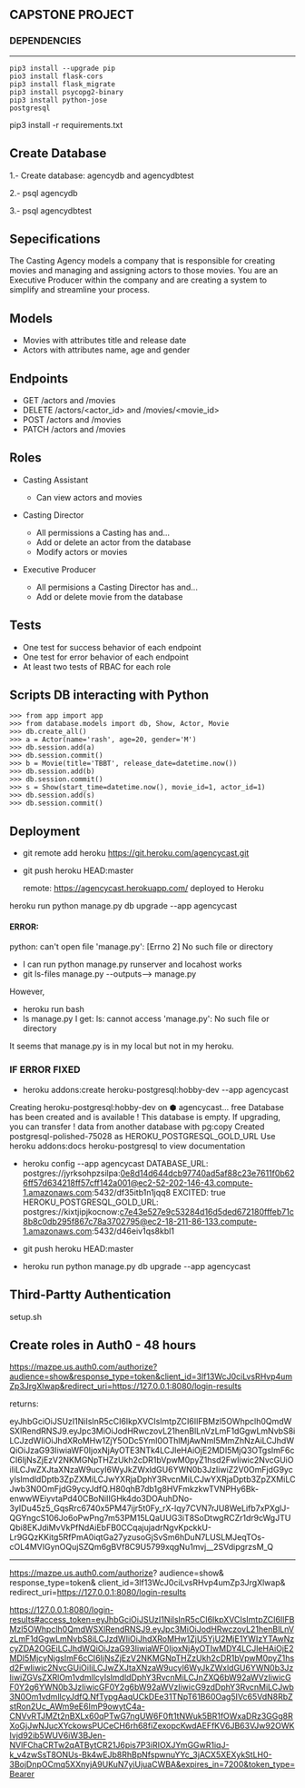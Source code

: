 ## CAPSTONE PROJECT

### DEPENDENCIES
---
```
pip3 install --upgrade pip
pio3 install flask-cors
pip3 install flask_migrate
pip3 install psycopg2-binary
pip3 install python-jose
postgresql 
```
pip3 install -r requirements.txt

## Create Database
1.- Create database: agencydb and agencydbtest

2.- psql agencydb

3.- psql agencydbtest

## Sepecifications

The Casting Agency models a company that is responsible for creating movies and managing and assigning actors to those movies. You are an Executive Producer within the company and are creating a system to simplify and streamline your process.

## Models
*   Movies with attributes title and release date
*   Actors with attributes name, age and gender

## Endpoints
*   GET /actors and /movies
*   DELETE /actors/<actor_id> and /movies/<movie_id>
*   POST /actors and /movies
*   PATCH /actors and /movies

## Roles
*   Casting Assistant
    *   Can view actors and movies

*   Casting Director
    *   All permissions a Casting has and...
    *   Add or delete an actor from the database
    *   Modify actors or movies

*   Executive Producer
    *   All permisions a Casting Director has and...
    *   Add or delete movie from the database

## Tests
*   One test for success behavior of each endpoint
*   One test for error behavior of each endpoint
*   At least two tests of RBAC for each role


## Scripts DB interacting with Python
```
>>> from app import app
>>> from database.models import db, Show, Actor, Movie
>>> db.create_all()
>>> a = Actor(name='rash', age=20, gender='M')
>>> db.session.add(a)
>>> db.session.commit()
>>> b = Movie(title='TBBT', release_date=datetime.now())
>>> db.session.add(b)
>>> db.session.commit()
>>> s = Show(start_time=datetime.now(), movie_id=1, actor_id=1)
>>> db.session.add(s)
>>> db.session.commit()
```

## Deployment

* git remote add heroku https://git.heroku.com/agencycast.git

* git push heroku HEAD:master

  remote:        https://agencycast.herokuapp.com/ deployed to Heroku


heroku run python manage.py db upgrade --app agencycast

#### ERROR:
python: can't open file 'manage.py': [Errno 2] No such file or directory

* I can run python manage.py runserver and locahost works
* git ls-files manage.py --outputs--> manage.py

However,
* heroku run bash
* ls manage.py
I get: ls: cannot access 'manage.py': No such file or directory

It seems that manage.py is in my local but not in my heroku.

### IF ERROR FIXED
* heroku addons:create heroku-postgresql:hobby-dev --app agencycast

Creating heroku-postgresql:hobby-dev on ⬢ agencycast... free
Database has been created and is available
 ! This database is empty. If upgrading, you can transfer
 ! data from another database with pg:copy
Created postgresql-polished-75028 as HEROKU_POSTGRESQL_GOLD_URL
Use heroku addons:docs heroku-postgresql to view documentation


* heroku config --app agencycast
DATABASE_URL:               postgres://jyrksohpzsilpa:0e8d14d644dcb97740ad5af88c23e7611f0b626ff57d634218ff57cff142a001@ec2-52-202-146-43.compute-1.amazonaws.com:5432/df35itb1n1jqq8
EXCITED:                    true
HEROKU_POSTGRESQL_GOLD_URL: postgres://kixtjipjkocnow:c7e43e527e9c53284d16d5ded672180fffeb71c8b8c0db295f867c78a3702795@ec2-18-211-86-133.compute-1.amazonaws.com:5432/d46eiv1qs8kbl1

* git push heroku HEAD:master

* heroku run python manage.py db upgrade --app agencycast

## Third-Partty Authentication

setup.sh


## Create roles in Auth0 - 48 hours
https://mazpe.us.auth0.com/authorize?audience=show&response_type=token&client_id=3lf13WcJ0ciLvsRHvp4umZp3JrgXlwap&redirect_uri=https://127.0.0.1:8080/login-results

returns:

eyJhbGciOiJSUzI1NiIsInR5cCI6IkpXVCIsImtpZCI6IlFBMzl5OWhpclh0QmdWSXlRendRNSJ9.eyJpc3MiOiJodHRwczovL21henBlLnVzLmF1dGgwLmNvbS8iLCJzdWIiOiJhdXRoMHw1ZjY5ODc5YmI0OThlMjAwNmI5MmZhNzAiLCJhdWQiOiJzaG93IiwiaWF0IjoxNjAyOTE3NTk4LCJleHAiOjE2MDI5MjQ3OTgsImF6cCI6IjNsZjEzV2NKMGNpTHZzUkh2cDR1bVpwM0pyZ1hsd2FwIiwic2NvcGUiOiIiLCJwZXJtaXNzaW9ucyI6WyJkZWxldGU6YWN0b3JzIiwiZ2V0OmFjdG9ycyIsImdldDptb3ZpZXMiLCJwYXRjaDphY3RvcnMiLCJwYXRjaDptb3ZpZXMiLCJwb3N0OmFjdG9ycyJdfQ.H80qhB7db1g8HVFmkzkwTVNPHy6Bk-enwwWEiyvtaPd40CBoNiIIGHk4do3DOAuhDNo-3yIDu45z5_GqsRrc6740x5PM47ijr5t0Fy_rX-lqy7CVN7rJU8WeLifb7xPXglJ-QGYngcS106Jo6oPwPng7m53PM15LQaUUG3iT8SoDtwgRCZr1dr9cWgJTUQbi8EKJdiMvVkPfNdAiEbFB0CCqajujadrNgvKpckkU-Lr9GQzKKitg5RfPmA0iqtGa27yzusoGjSvSm6hDuN7LUSLMJeqTOs-cOL4MVIGynOQujSZQm6gBVf8C9U5799xqgNu1mvj__2SVdipgrzsM_Q

-----------------------------------------------------------------------

https://mazpe.us.auth0.com/authorize?
  audience=show&
  response_type=token&
  client_id=3lf13WcJ0ciLvsRHvp4umZp3JrgXlwap&
  redirect_uri=https://127.0.0.1:8080/login-results

https://127.0.0.1:8080/login-results#access_token=eyJhbGciOiJSUzI1NiIsInR5cCI6IkpXVCIsImtpZCI6IlFBMzl5OWhpclh0QmdWSXlRendRNSJ9.eyJpc3MiOiJodHRwczovL21henBlLnVzLmF1dGgwLmNvbS8iLCJzdWIiOiJhdXRoMHw1ZjU5YjU2MjE1YWIzYTAwNzcyZDA2OGEiLCJhdWQiOiJzaG93IiwiaWF0IjoxNjAyOTIwMDY4LCJleHAiOjE2MDI5MjcyNjgsImF6cCI6IjNsZjEzV2NKMGNpTHZzUkh2cDR1bVpwM0pyZ1hsd2FwIiwic2NvcGUiOiIiLCJwZXJtaXNzaW9ucyI6WyJkZWxldGU6YWN0b3JzIiwiZGVsZXRlOm1vdmllcyIsImdldDphY3RvcnMiLCJnZXQ6bW92aWVzIiwicGF0Y2g6YWN0b3JzIiwicGF0Y2g6bW92aWVzIiwicG9zdDphY3RvcnMiLCJwb3N0Om1vdmllcyJdfQ.NfTypgAaqUCkDEe31TNpT61B60Oag5IVc65VdN8RbZstRon2Uc_AWm9eE6ImP9owytC4a-CNVvRTJMZt2nBXLx60qPTwG7ngUW6F0ft1tNWuk5BR1fOWxaDRz3GGg8RXoGjJwNJucXYckowsPUCeCH6rh68fiZexopcKwdAEFfKV6JB63VJw92OWKIvjd92ib5WUV6iW3BJen-NVlFChaCRTw2qATBytCR21J6pis7P3iRIOXJYmGGwR1iqJ-k_v4zwSsT8ONUs-Bk4wEJb8RhBpNfspwnuYYc_3jACX5XEXykStLH0-3BojDnpOCmq5XXnyjA9UKuN7yiUjuaCWBA&expires_in=7200&token_type=Bearer





